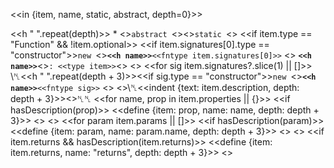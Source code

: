 <<in {item, name, static, abstract, depth=0}>>

<<h " ".repeat(depth)>> * <<if abstract>>`abstract `<</if>><<if static>>`static `<</if>>
   <<if item.type == "Function" && !item.optional>>
     <<if item.signatures[0].type == "constructor">>`new `<</if>>**`<<h name>>`**`<<fntype item.signatures[0]>>`
   <<else>>
     **`<<h name>>`**<<if item.type>>`: <<type item>>`<</if>>
   <</if>>
   <<for sig item.signatures?.slice(1) || []>>
     \␤<<h " ".repeat(depth + 3)>><<if sig.type == "constructor">>`new `<</if>>**`<<h name>>`**`<<fntype sig>>`
   <</for>>
   <<if item.description>>\␤<<indent {text: item.description, depth: depth + 3}>><</if>>␤␤
   <<for name, prop in item.properties || {}>>
     <<if hasDescription(prop)>>
       <<define {item: prop, name: name, depth: depth + 3}>>
    <</if>>
  <</for>>
  <<for param item.params || []>>
    <<if hasDescription(param)>>
      <<define {item: param, name: param.name, depth: depth + 3}>>
    <</if>>
  <</for>>
  <<if item.returns && hasDescription(item.returns)>>
    <<define {item: item.returns, name: "returns", depth: depth + 3}>>
  <</if>>